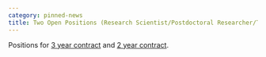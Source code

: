 ```yaml
---
category: pinned-news
title: Two Open Positions (Research Scientist/Postdoctoral Researcher/Technical Staff) - open until filled
---
```


Positions for [3 year contract](https://www.riken.jp/en/careers/researchers/20210427_4/index.html) and [2 year contract](https://www.riken.jp/en/careers/researchers/20210426_5/index.html).